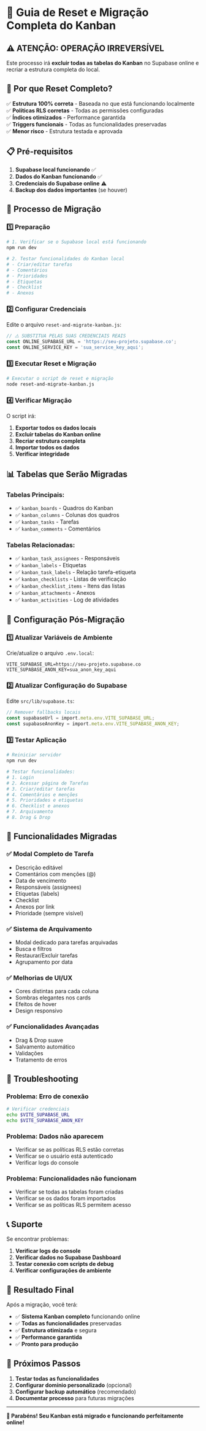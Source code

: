 # 🔄 Guia de Reset e Migração Completa do Kanban

## ⚠️ **ATENÇÃO: OPERAÇÃO IRREVERSÍVEL**

Este processo irá **excluir todas as tabelas do Kanban** no Supabase online e recriar a estrutura completa do local.

## 🎯 **Por que Reset Completo?**

✅ **Estrutura 100% correta** - Baseada no que está funcionando localmente  
✅ **Políticas RLS corretas** - Todas as permissões configuradas  
✅ **Índices otimizados** - Performance garantida  
✅ **Triggers funcionais** - Todas as funcionalidades preservadas  
✅ **Menor risco** - Estrutura testada e aprovada  

## 📋 **Pré-requisitos**

1. **Supabase local funcionando** ✅
2. **Dados do Kanban funcionando** ✅
3. **Credenciais do Supabase online** ⚠️
4. **Backup dos dados importantes** (se houver)

## 🚀 **Processo de Migração**

### **1️⃣ Preparação**

```bash
# 1. Verificar se o Supabase local está funcionando
npm run dev

# 2. Testar funcionalidades do Kanban local
# - Criar/editar tarefas
# - Comentários
# - Prioridades
# - Etiquetas
# - Checklist
# - Anexos
```

### **2️⃣ Configurar Credenciais**

Edite o arquivo `reset-and-migrate-kanban.js`:

```javascript
// ⚠️ SUBSTITUA PELAS SUAS CREDENCIAIS REAIS
const ONLINE_SUPABASE_URL = 'https://seu-projeto.supabase.co';
const ONLINE_SERVICE_KEY = 'sua_service_key_aqui';
```

### **3️⃣ Executar Reset e Migração**

```bash
# Executar o script de reset e migração
node reset-and-migrate-kanban.js
```

### **4️⃣ Verificar Migração**

O script irá:

1. **Exportar todos os dados locais**
2. **Excluir tabelas do Kanban online**
3. **Recriar estrutura completa**
4. **Importar todos os dados**
5. **Verificar integridade**

## 📊 **Tabelas que Serão Migradas**

### **Tabelas Principais:**
- ✅ `kanban_boards` - Quadros do Kanban
- ✅ `kanban_columns` - Colunas dos quadros
- ✅ `kanban_tasks` - Tarefas
- ✅ `kanban_comments` - Comentários

### **Tabelas Relacionadas:**
- ✅ `kanban_task_assignees` - Responsáveis
- ✅ `kanban_labels` - Etiquetas
- ✅ `kanban_task_labels` - Relação tarefa-etiqueta
- ✅ `kanban_checklists` - Listas de verificação
- ✅ `kanban_checklist_items` - Itens das listas
- ✅ `kanban_attachments` - Anexos
- ✅ `kanban_activities` - Log de atividades

## 🔧 **Configuração Pós-Migração**

### **1️⃣ Atualizar Variáveis de Ambiente**

Crie/atualize o arquivo `.env.local`:

```env
VITE_SUPABASE_URL=https://seu-projeto.supabase.co
VITE_SUPABASE_ANON_KEY=sua_anon_key_aqui
```

### **2️⃣ Atualizar Configuração do Supabase**

Edite `src/lib/supabase.ts`:

```typescript
// Remover fallbacks locais
const supabaseUrl = import.meta.env.VITE_SUPABASE_URL;
const supabaseAnonKey = import.meta.env.VITE_SUPABASE_ANON_KEY;
```

### **3️⃣ Testar Aplicação**

```bash
# Reiniciar servidor
npm run dev

# Testar funcionalidades:
# 1. Login
# 2. Acessar página de Tarefas
# 3. Criar/editar tarefas
# 4. Comentários e menções
# 5. Prioridades e etiquetas
# 6. Checklist e anexos
# 7. Arquivamento
# 8. Drag & Drop
```

## 🎯 **Funcionalidades Migradas**

### **✅ Modal Completo de Tarefa**
- Descrição editável
- Comentários com menções (@)
- Data de vencimento
- Responsáveis (assignees)
- Etiquetas (labels)
- Checklist
- Anexos por link
- Prioridade (sempre visível)

### **✅ Sistema de Arquivamento**
- Modal dedicado para tarefas arquivadas
- Busca e filtros
- Restaurar/Excluir tarefas
- Agrupamento por data

### **✅ Melhorias de UI/UX**
- Cores distintas para cada coluna
- Sombras elegantes nos cards
- Efeitos de hover
- Design responsivo

### **✅ Funcionalidades Avançadas**
- Drag & Drop suave
- Salvamento automático
- Validações
- Tratamento de erros

## 🚨 **Troubleshooting**

### **Problema: Erro de conexão**
```bash
# Verificar credenciais
echo $VITE_SUPABASE_URL
echo $VITE_SUPABASE_ANON_KEY
```

### **Problema: Dados não aparecem**
- Verificar se as políticas RLS estão corretas
- Verificar se o usuário está autenticado
- Verificar logs do console

### **Problema: Funcionalidades não funcionam**
- Verificar se todas as tabelas foram criadas
- Verificar se os dados foram importados
- Verificar se as políticas RLS permitem acesso

## 📞 **Suporte**

Se encontrar problemas:

1. **Verificar logs do console**
2. **Verificar dados no Supabase Dashboard**
3. **Testar conexão com scripts de debug**
4. **Verificar configurações de ambiente**

## 🎉 **Resultado Final**

Após a migração, você terá:

- ✅ **Sistema Kanban completo** funcionando online
- ✅ **Todas as funcionalidades** preservadas
- ✅ **Estrutura otimizada** e segura
- ✅ **Performance garantida**
- ✅ **Pronto para produção**

## 🚀 **Próximos Passos**

1. **Testar todas as funcionalidades**
2. **Configurar domínio personalizado** (opcional)
3. **Configurar backup automático** (recomendado)
4. **Documentar processo** para futuras migrações

---

**🎯 Parabéns! Seu Kanban está migrado e funcionando perfeitamente online!**
